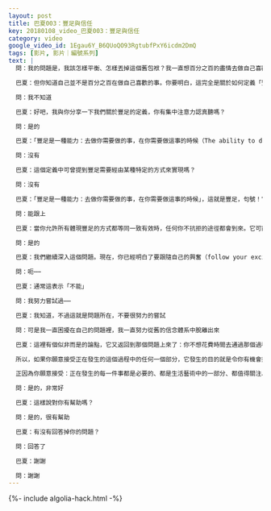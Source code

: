 ```yaml
---
layout: post
title: 巴夏003：豐足與信任
key: 20180108_video_巴夏003：豐足與信任
category: video
google_video_id: 1Egau6Y_B6QUoQO93RgtubfPxY6icdm2DmQ
tags: [影片, 影片｜編號系列]
text: |
  問：我的問題是，我該怎樣平衡、怎樣丟掉這個舊包袱？我一直想百分之百的盡情去做自己喜歡的事，但是面對財物問題卻難以做到。

  巴夏：但你知道自己並不是百分之百在做自己喜歡的事。你要明白，這完全是關於如何定義「豐足」，以及你與這一定義的關係。你知道我們對豐足的定義嗎？

  問：我不知道

  巴夏：好吧，我與你分享一下我們關於豐足的定義，你有集中注意力認真聽嗎？

  問：是的

  巴夏：「豐足是一種能力：去做你需要做的事，在你需要做這事的時候（The ability to do what you need to do when you need to do it）」，句號。在這個定義中你聽見提到「錢」了嗎？

  問：沒有

  巴夏：這個定義中可曾提到豐足需要經由某種特定的方式來實現嗎？

  問：沒有

  巴夏：「豐足是一種能力：去做你需要做的事，在你需要做這事的時候」，這就是豐足，句號！它可以通過錢的方式體現。我們知道在你們星球上，人們通常被誤導認為：錢是豐足富裕的唯一象徵。當你們對「豐足」的定義令你們把精力完全投入在錢上，認為錢是通往豐足的唯一大門時，你事實上就是關閉、鎖住了通往豐足的其它所有的途徑。事實上通過這些路徑，你會獲得「一種能力：去做你需要做的事，在你需要做這事的時候。」（即豐足），但是因為你不認為其它途徑和錢一樣，就是豐足，所以你關閉了這些途徑。你能跟上嗎？

  問：能跟上

  巴夏：當你允許所有體現豐足的方式都等同一致有效時，任何你不抗拒的途徑都會到來。它可能是錢，可能是某人給予你什麼東西，也可能只因你當時正在一個違背常規的環境，它允許你去做你需要做的事；它會以任何方式出現。當你接受所有體現豐足的方式都等同一致時，你不抗拒的那些（實現豐足的）途徑就會自然而然的流向你。因為你允許它與其它途徑相比沒有什麼特別和不同，沒有投入過度的能量在這種方式上實現你的豐足。理解了嗎？

  問：是的

  巴夏：我們繼續深入這個問題。現在，你已經明白了要跟隨自己的興奮（follow your excitement），你能不能將這個定義用於「豐盛」這個問題，並相信：無論豐盛需要以哪種形式出現，允許自己去做你需要做的事都是好的，即使它不以你所期望的方式出現？

  問：呃⋯⋯

  巴夏：通常這表示「不能」

  問：我努力嘗試過⋯⋯

  巴夏：我知道，不過這就是問題所在，不要很努力的嘗試

  問：可是我一直困擾在自己的問題裡，我一直努力從舊的信念體系中脫離出來

  巴夏：這裡有個似非而是的論點，它又返回到那個問題上來了：你不想花費時間去通過那個過程。當你越能享受這個轉變的過程本身時，你的轉變就會越快發生。看似無理，實際上確實是這樣。當你越能發現/認出你的信念系統，認真歷經這個過程本身，努力看清它，脫離它時，你的進步就越快，因為做這些是很值得的，因為通過與它（信念體系）共處，通過興奮的經歷那個過程，你將會加快它的結束。所以，這也是一種生活的藝術，要掌握的第一個生活藝術是：簡單地與此時當下所發生的一切共處。要信任：一切發生的事都有其發生的理由，否則它就不會發生。

  所以，如果你願意接受正在發生的這個過程中的任何一個部分，它發生的目的就是令你有機會接觸到更多更深入的自己。這樣你就能擴展自己，並從你擴展的現實中得到關於自己的映射。當你能對這個過程所展現給你的任何事物感到興奮，通過進入它、潛入到它的最深處，成為一個表演的藝術家，將所經歷的變成藝術的一部分。這樣一來，你就會允許它快速的向前移動，非常快速的通過那個過程。

  正因為你願意接受：正在發生的每一件事都是必要的、都是生活藝術中的一部分、都值得關注、都值得探索和發現，每一件事都會提升你對於「你是誰」（你是宇宙的共同創造者）的理解。如果能有這樣的視角和觀點，並身處在那種能量中，請相信我，你就會在各個方面都有飛快的擴展。你的現實生活會在你面前爆開，並伴隨著各種大量的支持。能理解嗎？

  問：是的，非常好

  巴夏：這樣說對你有幫助嗎？

  問：是的，很有幫助

  巴夏：有沒有回答掉你的問題？

  問：回答了

  巴夏：謝謝

  問：謝謝
---
```


{%- include algolia-hack.html -%}
